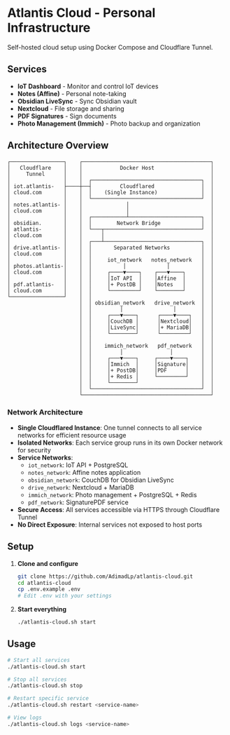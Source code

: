 # Atlantis Cloud - Personal Infrastructure

Self-hosted cloud setup using Docker Compose and Cloudflare Tunnel.

## Services

- **IoT Dashboard** - Monitor and control IoT devices
- **Notes (Affine)** - Personal note-taking
- **Obsidian LiveSync** - Sync Obsidian vault
- **Nextcloud** - File storage and sharing
- **PDF Signatures** - Sign documents
- **Photo Management (Immich)** - Photo backup and organization

## Architecture Overview

```
┌─────────────────┐    ┌─────────────────────────────────────────┐
│   Cloudflare    │    │            Docker Host                  │
│     Tunnel      │    │                                         │
│                 │    │  ┌───────────────────────────────────┐  │
│ iot.atlantis-   ├────┼──┤         Cloudflared               │  │
│ cloud.com       │    │  │    (Single Instance)              │  │
│                 │    │  └───────────────────────────────────┘  │
│ notes.atlantis- │    │              │                          │
│ cloud.com       │    │              │                          │
│                 │    │  ┌───────────┴───────────────────────┐  │
│ obsidian.       │    │  │        Network Bridge             │  │
│ atlantis-       │    │  └───┬───────────────────────────────┘  │
│ cloud.com       │    │      │                                  │
│                 │    │  ┌───┴───────────────────────────────┐  │
│ drive.atlantis- │    │  │       Separated Networks          │  │
│ cloud.com       │    │  │                                   │  │
│                 │    │  │     iot_network   notes_network   │  │
│ photos.atlantis-│    │  │          │             │          │  │
│ cloud.com       │    │  │     ┌────▼────┐    ┌───▼────┐     │  │
│                 │    │  │     │IoT API  │    │Affine  │     │  │
│ pdf.atlantis-   │    │  │     │+ PostDB │    │Notes   │     │  │
│ cloud.com       │    │  │     └─────────┘    └────────┘     │  │
└─────────────────┘    │  │                                   │  │
                       │  │ obsidian_network   drive_network  │  │
                       │  │         │                │        │  │
                       │  │     ┌───▼────┐      ┌────▼────┐   │  │
                       │  │     │CouchDB │      │Nextcloud│   │  │
                       │  │     │LiveSync│      │+ MariaDB│   │  │
                       │  │     └────────┘      └─────────┘   │  │
                       │  │                                   │  │
                       │  │    immich_network   pdf_network   │  │
                       │  │         │               │         │  │
                       │  │     ┌───▼────┐     ┌────▼────┐    │  │
                       │  │     │Immich  │     │Signature│    │  │
                       │  │     │+ PostDB│     │PDF      │    │  │
                       │  │     │+ Redis │     └─────────┘    │  │
                       │  │     └────────┘                    │  │
                       │  └───────────────────────────────────┘  │
                       └─────────────────────────────────────────┘
```

### Network Architecture

- **Single Cloudflared Instance**: One tunnel connects to all service networks for efficient resource usage
- **Isolated Networks**: Each service group runs in its own Docker network for security
- **Service Networks**:
  - `iot_network`: IoT API + PostgreSQL
  - `notes_network`: Affine notes application
  - `obsidian_network`: CouchDB for Obsidian LiveSync
  - `drive_network`: Nextcloud + MariaDB
  - `immich_network`: Photo management + PostgreSQL + Redis
  - `pdf_network`: SignaturePDF service
- **Secure Access**: All services accessible via HTTPS through Cloudflare Tunnel
- **No Direct Exposure**: Internal services not exposed to host ports

## Setup

1. **Clone and configure**

   ```bash
   git clone https://github.com/AdimadLp/atlantis-cloud.git
   cd atlantis-cloud
   cp .env.example .env
   # Edit .env with your settings
   ```

2. **Start everything**
   ```bash
   ./atlantis-cloud.sh start
   ```

## Usage

```bash
# Start all services
./atlantis-cloud.sh start

# Stop all services
./atlantis-cloud.sh stop

# Restart specific service
./atlantis-cloud.sh restart <service-name>

# View logs
./atlantis-cloud.sh logs <service-name>
```
